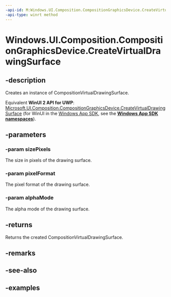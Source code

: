 ```yaml
---
-api-id: M:Windows.UI.Composition.CompositionGraphicsDevice.CreateVirtualDrawingSurface(Windows.Graphics.SizeInt32,Windows.Graphics.DirectX.DirectXPixelFormat,Windows.Graphics.DirectX.DirectXAlphaMode)
-api-type: winrt method
---
```


<!-- Method syntax.
public CompositionVirtualDrawingSurface CompositionGraphicsDevice.CreateVirtualDrawingSurface(SizeInt32 sizePixels, DirectXPixelFormat pixelFormat, DirectXAlphaMode alphaMode)
-->

# Windows.UI.Composition.CompositionGraphicsDevice.CreateVirtualDrawingSurface

## -description
Creates an instance of CompositionVirtualDrawingSurface.

Equivalent **WinUI 2 API for UWP**: [Microsoft.UI.Composition.CompositionGraphicsDevice.CreateVirtualDrawingSurface](/windows/winui/api/microsoft.ui.composition.compositiongraphicsdevice.createvirtualdrawingsurface) (for WinUI in the [Windows App SDK](/windows/apps/windows-app-sdk/), see the **[Windows App SDK namespaces](/windows/windows-app-sdk/api/winrt/)**).

## -parameters

### -param sizePixels
The size in pixels of the drawing surface.

### -param pixelFormat
The pixel format of the drawing surface.

### -param alphaMode
The alpha mode of the drawing surface.

## -returns
Returns the created CompositionVirtualDrawingSurface.

## -remarks

## -see-also

## -examples

